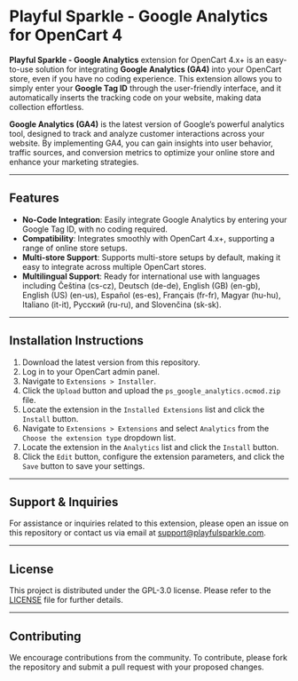 # Playful Sparkle - Google Analytics for OpenCart 4

**Playful Sparkle - Google Analytics** extension for OpenCart 4.x+ is an easy-to-use solution for integrating **Google Analytics (GA4)** into your OpenCart store, even if you have no coding experience. This extension allows you to simply enter your **Google Tag ID** through the user-friendly interface, and it automatically inserts the tracking code on your website, making data collection effortless.

**Google Analytics (GA4)** is the latest version of Google’s powerful analytics tool, designed to track and analyze customer interactions across your website. By implementing GA4, you can gain insights into user behavior, traffic sources, and conversion metrics to optimize your online store and enhance your marketing strategies.

---

## Features

- **No-Code Integration**: Easily integrate Google Analytics by entering your Google Tag ID, with no coding required.
- **Compatibility**: Integrates smoothly with OpenCart 4.x+, supporting a range of online store setups.
- **Multi-store Support**: Supports multi-store setups by default, making it easy to integrate across multiple OpenCart stores.
- **Multilingual Support**: Ready for international use with languages including Čeština (cs-cz), Deutsch (de-de), English (GB) (en-gb), English (US) (en-us), Español (es-es), Français (fr-fr), Magyar (hu-hu), Italiano (it-it), Русский (ru-ru), and Slovenčina (sk-sk).

---

## Installation Instructions

1. Download the latest version from this repository.
2. Log in to your OpenCart admin panel.
3. Navigate to `Extensions > Installer`.
4. Click the `Upload` button and upload the `ps_google_analytics.ocmod.zip` file.
5. Locate the extension in the `Installed Extensions` list and click the `Install` button.
6. Navigate to `Extensions > Extensions` and select `Analytics` from the `Choose the extension type` dropdown list.
7. Locate the extension in the `Analytics` list and click the `Install` button.
8. Click the `Edit` button, configure the extension parameters, and click the `Save` button to save your settings.

---

## Support & Inquiries

For assistance or inquiries related to this extension, please open an issue on this repository or contact us via email at [support@playfulsparkle.com](mailto:support@playfulsparkle.com).

---

## License

This project is distributed under the GPL-3.0 license. Please refer to the [LICENSE](./LICENSE) file for further details.

---

## Contributing

We encourage contributions from the community. To contribute, please fork the repository and submit a pull request with your proposed changes.
